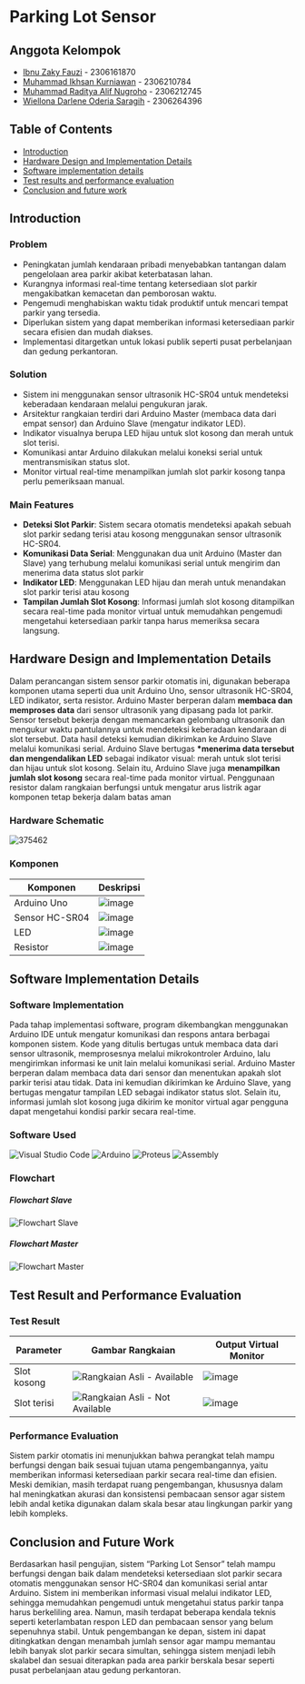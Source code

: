 # Parking Lot Sensor

## Anggota Kelompok

- [Ibnu Zaky Fauzi](https://github.com/IbnuZakyFauzi) - 2306161870
- [Muhammad Ikhsan Kurniawan](https://github.com/esuuun) - 2306210784
- [Muhammad Raditya Alif Nugroho](https://github.com/dityalif) - 2306212745
- [Wiellona Darlene Oderia Saragih](https://github.com/wiellona) - 2306264396

## Table of Contents

- [Introduction](#Introduction)
- [Hardware Design and Implementation Details](#hardware-design-and-implementation-details)
- [Software implementation details](#software-implementation-details)
- [Test results and performance evaluation](#test-result-and-performance-evaluation)
- [Conclusion and future work](#conclusion-and-future-work)

## Introduction

### Problem

- Peningkatan jumlah kendaraan pribadi menyebabkan tantangan dalam pengelolaan area parkir akibat keterbatasan lahan.
- Kurangnya informasi real-time tentang ketersediaan slot parkir mengakibatkan kemacetan dan pemborosan waktu.
- Pengemudi menghabiskan waktu tidak produktif untuk mencari tempat parkir yang tersedia.
- Diperlukan sistem yang dapat memberikan informasi ketersediaan parkir secara efisien dan mudah diakses.
- Implementasi ditargetkan untuk lokasi publik seperti pusat perbelanjaan dan gedung perkantoran.

### Solution

- Sistem ini menggunakan sensor ultrasonik HC-SR04 untuk mendeteksi keberadaan kendaraan melalui pengukuran jarak.
- Arsitektur rangkaian terdiri dari Arduino Master (membaca data dari empat sensor) dan Arduino Slave (mengatur indikator LED).
- Indikator visualnya berupa LED hijau untuk slot kosong dan merah untuk slot terisi.
- Komunikasi antar Arduino dilakukan melalui koneksi serial untuk mentransmisikan status slot.
- Monitor virtual real-time menampilkan jumlah slot parkir kosong tanpa perlu pemeriksaan manual.

### Main Features

- **Deteksi Slot Parkir**: Sistem secara otomatis mendeteksi apakah sebuah slot parkir sedang terisi atau kosong menggunakan sensor ultrasonik HC-SR04.
- **Komunikasi Data Serial**: Menggunakan dua unit Arduino (Master dan Slave) yang terhubung melalui komunikasi serial untuk mengirim dan menerima data status slot parkir
- **Indikator LED**: Menggunakan LED hijau dan merah untuk menandakan slot parkir terisi atau kosong
- **Tampilan Jumlah Slot Kosong**: Informasi jumlah slot kosong ditampilkan secara real-time pada monitor virtual untuk memudahkan pengemudi mengetahui ketersediaan parkir tanpa harus memeriksa secara langsung.

## Hardware Design and Implementation Details

Dalam perancangan sistem sensor parkir otomatis ini, digunakan beberapa komponen utama seperti dua unit Arduino Uno, sensor ultrasonik HC-SR04, LED indikator, serta resistor. Arduino Master berperan dalam **membaca dan memproses data** dari sensor ultrasonik yang dipasang pada lot parkir. Sensor tersebut bekerja dengan memancarkan gelombang ultrasonik dan mengukur waktu pantulannya untuk mendeteksi keberadaan kendaraan di slot tersebut. Data hasil deteksi kemudian dikirimkan ke Arduino Slave melalui komunikasi serial. Arduino Slave bertugas **\*menerima data tersebut dan mengendalikan LED** sebagai indikator visual: merah untuk slot terisi dan hijau untuk slot kosong. Selain itu, Arduino Slave juga **menampilkan jumlah slot kosong** secara real-time pada monitor virtual. Penggunaan resistor dalam rangkaian berfungsi untuk mengatur arus listrik agar komponen tetap bekerja dalam batas aman

### Hardware Schematic

![375462](https://hackmd.io/_uploads/rkRMdIPZge.jpg)

### Komponen

| Komponen       | Deskripsi                                           |
| -------------- | --------------------------------------------------- |
| Arduino Uno    | ![image](https://hackmd.io/_uploads/B1viF8wZlx.png) |
| Sensor HC-SR04 | ![image](https://hackmd.io/_uploads/Hkrf5IvZxx.png) |
| LED            | ![image](https://hackmd.io/_uploads/BJpB9LD-xe.png) |
| Resistor       | ![image](https://hackmd.io/_uploads/HkfFqIwWel.png) |

## Software Implementation Details

### Software Implementation

Pada tahap implementasi software, program dikembangkan menggunakan Arduino IDE untuk mengatur komunikasi dan respons antara berbagai komponen sistem. Kode yang ditulis bertugas untuk membaca data dari sensor ultrasonik, memprosesnya melalui mikrokontroler Arduino, lalu mengirimkan informasi ke unit lain melalui komunikasi serial. Arduino Master berperan dalam membaca data dari sensor dan menentukan apakah slot parkir terisi atau tidak. Data ini kemudian dikirimkan ke Arduino Slave, yang bertugas mengatur tampilan LED sebagai indikator status slot. Selain itu, informasi jumlah slot kosong juga dikirim ke monitor virtual agar pengguna dapat mengetahui kondisi parkir secara real-time.

### Software Used

![Visual Studio Code](https://img.shields.io/badge/Visual%20Studio%20Code-0078d7.svg?style=for-the-badge&logo=visual-studio-code&logoColor=white)
![Arduino](https://img.shields.io/badge/Arduino_IDE-00979D?style=for-the-badge&logo=arduino&logoColor=white)
![Proteus](https://img.shields.io/badge/Proteus-Simulation-blue?style=for-the-badge&logoColor=white)
![Assembly](https://img.shields.io/badge/Assembly-Language-critical?style=for-the-badge&logoColor=white)

### Flowchart

##### **Flowchart Slave**

![Flowchart Slave](https://hackmd.io/_uploads/H1_8QPDWxe.png)

##### **Flowchart Master**

![Flowchart Master](https://hackmd.io/_uploads/BJ_IQvPZll.png)

## Test Result and Performance Evaluation

### Test Result

| Parameter   | Gambar Rangkaian                                                             | Output Virtual Monitor                              |
| ----------- | ---------------------------------------------------------------------------- | --------------------------------------------------- |
| Slot kosong | ![Rangkaian Asli - Available](https://hackmd.io/_uploads/SykBhDDblx.jpg)     | ![image](https://hackmd.io/_uploads/ryla6PvWxx.png) |
| Slot terisi | ![Rangkaian Asli - Not Available](https://hackmd.io/_uploads/B1JH3wvbxl.jpg) | ![image](https://hackmd.io/_uploads/HJPTaDvblx.png) |

### Performance Evaluation

Sistem parkir otomatis ini menunjukkan bahwa perangkat telah mampu berfungsi dengan baik sesuai tujuan utama pengembangannya, yaitu memberikan informasi ketersediaan parkir secara real-time dan efisien. Meski demikian, masih terdapat ruang pengembangan, khususnya dalam hal meningkatkan akurasi dan konsistensi pembacaan sensor agar sistem lebih andal ketika digunakan dalam skala besar atau lingkungan parkir yang lebih kompleks.

## Conclusion and Future Work

Berdasarkan hasil pengujian, sistem “Parking Lot Sensor” telah mampu berfungsi dengan baik dalam mendeteksi ketersediaan slot parkir secara otomatis menggunakan sensor HC-SR04 dan komunikasi serial antar Arduino. Sistem ini memberikan informasi visual melalui indikator LED, sehingga memudahkan pengemudi untuk mengetahui status parkir tanpa harus berkeliling area. Namun, masih terdapat beberapa kendala teknis seperti keterlambatan respon LED dan pembacaan sensor yang belum sepenuhnya stabil. Untuk pengembangan ke depan, sistem ini dapat ditingkatkan dengan menambah jumlah sensor agar mampu memantau lebih banyak slot parkir secara simultan, sehingga sistem menjadi lebih skalabel dan sesuai diterapkan pada area parkir berskala besar seperti pusat perbelanjaan atau gedung perkantoran.
